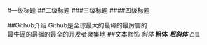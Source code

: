 #一级标题
##二级标题
###三级标题
####四级标题


##Github介绍
  Github是全球最大的最棒的最厉害的<br>最牛逼的最强的最全的开发者聚集地
##文本修饰
*斜体*
**粗体**
***粗斜体***
`凸显`
